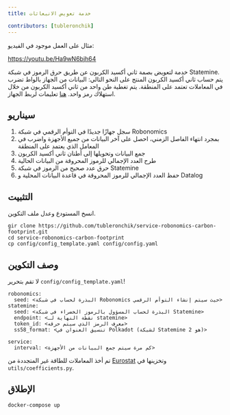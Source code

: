 ```yaml
---
title: خدمة تعويض الانبعاثات

contributors: [tubleronchik]
---
```


مثال على العمل موجود في الفيديو:

https://youtu.be/Ha9wN6bjh64

خدمة لتعويض بصمة ثاني أكسيد الكربون عن طريق حرق الرموز في شبكة Statemine. يتم حساب ثاني أكسيد الكربون المنتج على النحو التالي: البيانات من الجهاز بالواط تضرب في المعاملات تعتمد على المنطقة. يتم تغطية طن واحد من ثاني أكسيد الكربون من خلال استهلاك رمز واحد. [هنا](/docs/carbon-footprint-sensor) تعليمات لربط الجهاز.

## سيناريو

1. سجل جهازًا جديدًا في التوأم الرقمي في شبكة Robonomics
2. بمجرد انتهاء الفاصل الزمني، احصل على آخر البيانات من جميع الأجهزة واضرب في المعامل الذي يعتمد على المنطقة
3. جمع البيانات وتحويلها إلى أطنان ثاني أكسيد الكربون
4. طرح العدد الإجمالي للرموز المحروقة من البيانات الحالية
5. حرق عدد صحيح من الرموز في شبكة Statemine
6. حفظ العدد الإجمالي للرموز المحروقة في قاعدة البيانات المحلية و Datalog

## التثبيت

انسخ المستودع وعدل ملف التكوين.

```
gir clone https://github.com/tubleronchik/service-robonomics-carbon-footprint.git
cd service-robonomics-carbon-footprint
cp config/config_template.yaml config/config.yaml 
```

## وصف التكوين

لا تقم بتحرير `config/config_template.yaml`!

```
robonomics:
  seed: <البذرة لحساب في شبكة Robonomics حيث سيتم إنشاء التوأم الرقمي>
statemine:
  seed: <البذرة لحساب المسؤول بالرموز الخضراء في شبكة Statemine>
  endpoint: <نقطة النهاية لـ statemine>
  token_id: <معرف الرمز الذي سيتم حرقه>
  ss58_format: <تنسيق العنوان في Polkadot (لشبكة Statemine هو 2)>

service:
  interval: <كم مرة سيتم جمع البيانات من الأجهزة>
```

تم أخذ المعاملات للطاقة غير المتجددة من [Eurostat](https://ec.europa.eu/eurostat/statistics-explained/index.php?title=File:Renewable_energy_2020_infographic_18-01-2022.jpg) وتخزينها في `utils/coefficients.py`.

## الإطلاق

```
docker-compose up
```